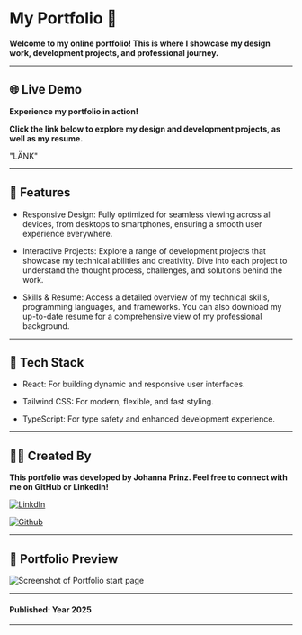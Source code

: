# My Portfolio 🎨

**Welcome to my online portfolio! This is where I showcase my design work, development projects, and professional journey.**

---

## 🌐 Live Demo

**Experience my portfolio in action!**

**Click the link below to explore my design and development projects, as well as my resume.**

"LÄNK"

---

## 🚀 Features

- Responsive Design: Fully optimized for seamless viewing across all devices, from desktops to smartphones, ensuring a smooth user experience everywhere.

- Interactive Projects: Explore a range of development projects that showcase my technical abilities and creativity. Dive into each project to understand the thought process, challenges, and solutions behind the work.

- Skills & Resume: Access a detailed overview of my technical skills, programming languages, and frameworks. You can also download my up-to-date resume for a comprehensive view of my professional background.

---

## 🔧 Tech Stack

- React: For building dynamic and responsive user interfaces.

- Tailwind CSS: For modern, flexible, and fast styling.

- TypeScript: For type safety and enhanced development experience.

---

## 👩‍💻 Created By

**This portfolio was developed by Johanna Prinz. Feel free to connect with me on GitHub or LinkedIn!**

[![LinkdIn](https://img.shields.io/badge/Johanna%20Prinz-0077B5?style=for-the-badge&logo=linkedin&logoColor=white)](https://www.linkedin.com/in/johanna-prinz-246b45165/)

[![Github](https://img.shields.io/badge/Johanna%20Prinz-100000?style=for-the-badge&logo=github&logoColor=white)](https://github.com/JohannaPri)

---

## 📸 Portfolio Preview

![Screenshot of Portfolio start page](./public/screenshot.png)

---

#### Published: Year 2025

---



